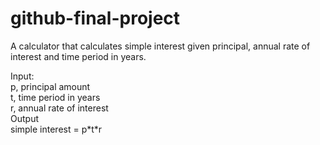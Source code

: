 # github-final-project

A calculator that calculates simple interest given principal, annual rate of interest and time period in years.

Input:\
   p, principal amount\
   t, time period in years\
   r, annual rate of interest\
Output\
   simple interest = p\*t\*r
